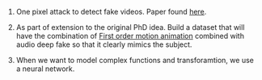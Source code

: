 1. One pixel attack to detect fake videos. Paper found [here](https://arxiv.org/pdf/1710.08864.pdf).

2. As part of extension to the original PhD idea. Build a dataset that will have the combination of [First order motion animation](http://papers.nips.cc/paper/8935-first-order-motion-model-for-image-animation.pdf) combined with audio deep fake so that it clearly mimics the subject.

3. When we want to model complex functions and transforamtion, we use a neural network.